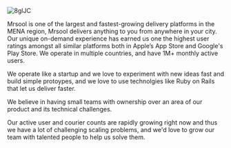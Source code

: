 ![8glJC](https://user-images.githubusercontent.com/3428118/134809594-0b5c33c1-7236-4ad1-8685-edec07cfccaf.png)

Mrsool is one of the largest and fastest-growing delivery platforms in the MENA region, Mrsool delivers anything to you from anywhere in your city. Our unique on-demand experience has earned us one the highest user ratings amongst all similar platforms both in Apple’s App Store and Google's Play Store. We operate in multiple countries, and have 1M+ monthly active users.

We operate like a startup and we love to experiment with new ideas fast and build simple protoypes, and we love to use technolgies like Ruby on Rails that let us deliver faster.

We believe in having small teams with ownership over an area of our product and its technical challenges.

Our active user and courier counts are rapidly growing right now and thus we have a lot of challenging scaling problems, and we'd love to grow our team with talented people to help us solve them.
